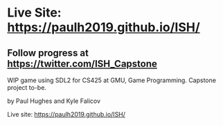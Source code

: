# Live Site: https://paulh2019.github.io/ISH/
## Follow progress at https://twitter.com/ISH_Capstone
WIP game using SDL2 for CS425 at GMU, Game Programming. Capstone project to-be.

by Paul Hughes and Kyle Falicov

Live site: https://paulh2019.github.io/ISH/
